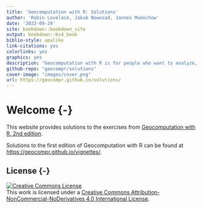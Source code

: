 ```yaml
--- 
title: 'Geocomputation with R: Solutions'
author: 'Robin Lovelace, Jakub Nowosad, Jannes Muenchow'
date: '2022-09-29'
site: bookdown::bookdown_site
output: bookdown::bs4_book
biblio-style: apalike
link-citations: yes
colorlinks: yes
graphics: yes
description: "Geocomputation with R is for people who want to analyze, visualize and model geographic data with open source software. It is based on R, a statistical programming language that has powerful data processing, visualization, and geospatial capabilities. The book equips you with the knowledge and skills to tackle a wide range of issues manifested in geographic data, including those with scientific, societal, and environmental implications. This book will interest people from many backgrounds, especially Geographic Information Systems (GIS) users interested in applying their domain-specific knowledge in a powerful open source language for data science, and R users interested in extending their skills to handle spatial data."
github-repo: "geocompr/solutions"
cover-image: "images/cover.png"
url: https://geocompr.github.io/solutions/
---
```


# Welcome {-}

This website provides solutions to the exercises from [Geocomputation with R, 2nd edition](https://geocompr.robinlovelace.net/).

Solutions to the first edition of Geocomputation with R can be found at https://geocompr.github.io/vignettes/.

## License {-}

<a rel="license" href="http://creativecommons.org/licenses/by-nc-nd/4.0/"><img alt="Creative Commons License" style="border-width:0" src="https://i.creativecommons.org/l/by-nc-nd/4.0/88x31.png" /></a><br />This work is licensed under a <a rel="license" href="http://creativecommons.org/licenses/by-nc-nd/4.0/">Creative Commons Attribution-NonCommercial-NoDerivatives 4.0 International License</a>.
